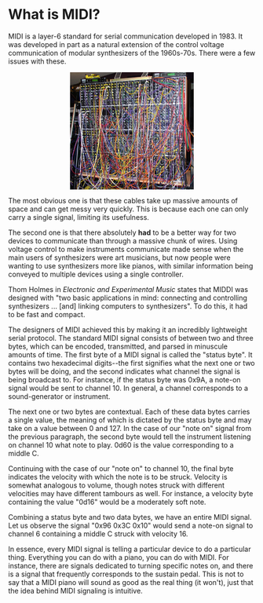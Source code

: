 # What is MIDI?
MIDI is a layer-6 standard for serial communication developed in 1983. It was developed in part as a natural extension of the control voltage communication of modular synthesizers of the 1960s-70s. There were a few issues with these.

<p style = "text-align: center;">
<img src = "./modular.jpg" align = "center" style = "text-align: center; width: 50%" />
</p>

The most obvious one is that these cables take up massive amounts of space and can get messy very quickly. This is because each one can only carry a single signal, limiting its usefulness.


The second one is that there absolutely **had** to be a better way for two devices to communicate than through a massive chunk of wires. Using voltage control to make instruments communicate made sense when the main users of synthesizers were art musicians, but now people were wanting to use synthesizers more like pianos, with similar information being conveyed to multiple devices using a single controller.


Thom Holmes in *Electronic and Experimental Music* states that MIDDI was designed with "two basic applications in mind: connecting and controlling synthesizers ... [and] linking computers to synthesizers". To do this, it had to be fast and compact.


The designers of MIDI achieved this by making it an incredibly lightweight serial protocol. The standard MIDI signal consists of between two and three bytes, which can be encoded, transmitted, and parsed in minuscule amounts of time. The first byte of a MIDI signal is called the "status byte". It contains two hexadecimal digits--the first signifies what the next one or two bytes will be doing, and the second indicates what channel the signal is being broadcast to. For instance, if the status byte was 0x9A, a note-on signal would be sent to channel 10. In general, a channel corresponds to a sound-generator or instrument.

The next one or two bytes are contextual. Each of these data bytes carries a single value, the meaning of which is dictated by the status byte and may take on a value between 0 and 127. In the case of our "note on" signal from the previous paragraph, the second byte would tell the instrument listening on channel 10 what note to play. 0d60 is the value corresponding to a middle C.

Continuing with the case of our "note on" to channel 10, the final byte indicates the velocity with which the note is to be struck. Velocity is somewhat analogous to volume, though notes struck with different velocities may have different tambours as well. For instance, a velocity byte containing the value "0d16" would be a moderately soft note.

Combining a status byte and two data bytes, we have an entire MIDI signal. Let us observe the signal "0x96 0x3C 0x10" would send a note-on signal to channel 6 containing a middle C struck with velocity 16. 

In essence, every MIDI signal is telling a particular device to do a particular thing. Everything you can do with a piano, you can do with MIDI. For instance, there are signals dedicated to turning specific notes on, and there is a signal that frequently corresponds to the sustain pedal. This is not to say that a MIDI piano will sound as good as the real thing (it won't), just that the idea behind MIDI signaling is intuitive.
